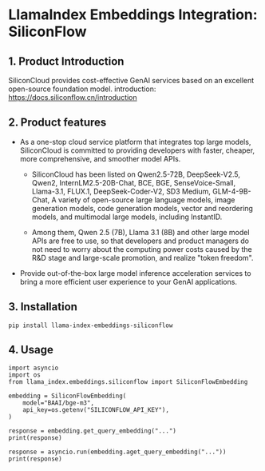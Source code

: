 # LlamaIndex Embeddings Integration: SiliconFlow

## 1. Product Introduction

SiliconCloud provides cost-effective GenAI services based on an excellent open-source foundation model.
introduction: https://docs.siliconflow.cn/introduction

## 2. Product features

- As a one-stop cloud service platform that integrates top large models, SiliconCloud is committed to providing developers with faster, cheaper, more comprehensive, and smoother model APIs.

  - SiliconCloud has been listed on Qwen2.5-72B, DeepSeek-V2.5, Qwen2, InternLM2.5-20B-Chat, BCE, BGE, SenseVoice-Small, Llama-3.1, FLUX.1, DeepSeek-Coder-V2, SD3 Medium, GLM-4-9B-Chat, A variety of open-source large language models, image generation models, code generation models, vector and reordering models, and multimodal large models, including InstantID.

  - Among them, Qwen 2.5 (7B), Llama 3.1 (8B) and other large model APIs are free to use, so that developers and product managers do not need to worry about the computing power costs caused by the R&D stage and large-scale promotion, and realize "token freedom".

- Provide out-of-the-box large model inference acceleration services to bring a more efficient user experience to your GenAI applications.

## 3. Installation

```shell
pip install llama-index-embeddings-siliconflow
```

## 4. Usage

```
import asyncio
import os
from llama_index.embeddings.siliconflow import SiliconFlowEmbedding

embedding = SiliconFlowEmbedding(
    model="BAAI/bge-m3",
    api_key=os.getenv("SILICONFLOW_API_KEY"),
)

response = embedding.get_query_embedding("...")
print(response)

response = asyncio.run(embedding.aget_query_embedding("..."))
print(response)
```